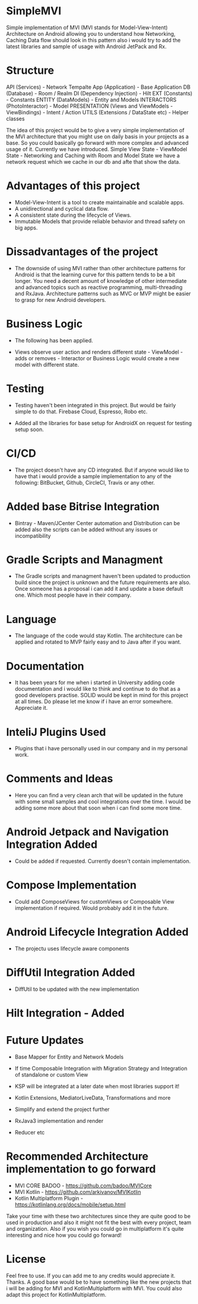 # SimpleMVI
Simple implementation of MVI (MVI stands for Model-View-Intent) Architecture on Android allowing you to understand how Networking, Caching Data flow should look in this pattern also i would try to add the latest libraries and sample of usage with Android JetPack and Rx.

# Structure
API (Services) - Network Tempalte
App (Application) - Base Application
DB (Database) - Room / Realm
DI (Dependency Injection) - Hilt
EXT (Constants) - Constants
ENTITY (DataModels) - Entity and Models
INTERACTORS (PhotoInteractor) - Model
PRESENTATION (Views and ViewModels - ViewBindings) - Intent / Action
UTILS (Extensions / DataState etc) - Helper classes

The idea of this project would be to give a very simple implementation of the MVI architecture that you might use on daily basis in your projects as a base. So you could basically go forward with more complex and advanced usage of it.
Currently we have introduced. Simple View State - ViewModel State - Networking and Caching with Room and Model State
we have a network request which we cache in our db and afte that show the data.

# Advantages of this project
- Model-View-Intent is a tool to create maintainable and scalable apps.
- A unidirectional and cyclical data flow.
- A consistent state during the lifecycle of Views.
- Immutable Models that provide reliable behavior and thread safety on big apps.

# Dissadvantages of the project
 - The downside of using MVI rather than other architecture patterns for Android is that the learning curve for this pattern tends to be a bit longer. You need a decent amount of knowledge of other intermediate and advanced topics such as reactive programming, multi-threading and RxJava. Architecture patterns such as MVC or MVP might be easier to grasp for new Android developers.

# Business Logic
- The following has been applied. 

- Views observe user action and renders different state - ViewModel - adds or removes - Interactor or Business Logic would create a new model with different state.

# Testing
- Testing haven't been integrated in this project. But would be fairly simple to do that. Firebase Cloud, Espresso, Robo etc.

- Added all the libraries for base setup for AndroidX on request for testing setup soon.

# CI/CD
- The project doesn't have any CD integrated. But if anyone would like to have that i would provide a sample implementation to any of the following: BitBucket, Github, CircleCI, Travis or any other.

# Added base Bitrise Integration
- Bintray - Maven/JCenter Center automation and Distribution can be added also the scripts can be added without any issues or incompatibility

# Gradle Scripts and Managment
- The Gradle scripts and managment haven't been updated to production build since the project is unknown and the future requirements are also. Once someone has a proposal i can add it and update a base default one. Which most people have in their company.

# Language
- The language of the code would stay Kotlin. The architecture can be applied and rotated to MVP fairly easy and to Java after if you want.

# Documentation
- It has been years for me when i started in University adding code documentation and i would like to think and continue to do that as a good developers practise. SOLID would be kept in mind for this project at all times. Do please let me know if i have an error somewhere. Appreciate it.

# InteliJ Plugins Used
- Plugins that i have personally used in our company and in my personal work.

# Comments and Ideas
- Here you can find a very clean arch that will be updated in the future with some small samples and cool integrations over the time. I would be adding some more about that soon when i can find some more time.

# Android Jetpack and Navigation Integration Added
- Could be added if requested. Currently doesn't contain implementation.

# Compose Implementation
- Could add ComposeViews for customViews or Composable View implementation if required. Would probably add it in the future.

# Android Lifecycle Integration Added
- The projectu uses lifecycle aware components

# DiffUtil Integration Added
- DiffUtil to be updated with the new implementation

# Hilt Integration - Added

# Future Updates

- Base Mapper for Entity and Network Models

- If time Composable Integration with Migration Strategy and Integration of standalone or custom View

- KSP will be integrated at a later date when most libraries support it!

- Kotlin Extensions, MediatorLiveData, Transformations and more

- Simplify and extend the project further

- RxJava3 implementation and render

- Reducer etc

# Recommended Architecture implementation to go forward

- MVI CORE BADOO - https://github.com/badoo/MVICore
- MVI Kotlin - https://github.com/arkivanov/MVIKotlin
- Kotlin Multiplatform Plugin - https://kotlinlang.org/docs/mobile/setup.html

Take your time with these two architectures since they are quite good to be used in production and also it might not fit the best with every project, team and organization. Also if you wish you could go in multiplatform it's quite interesting and nice how you could go forward!

# License
Feel free to use. If you can add me to any credits would appreciate it. Thanks. A good base would be to have something like the new projects that i will be adding for MVI and KotlinMultiplatform with MVI. You could also adapt this project for KotlinMultiplatform.



